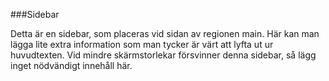 ###Sidebar

Detta är en sidebar, som placeras vid sidan av regionen main. Här kan man lägga lite extra information som man tycker är värt att lyfta ut ur huvudtexten. Vid mindre skärmstorlekar försvinner denna sidebar, så lägg inget nödvändigt innehåll här.
